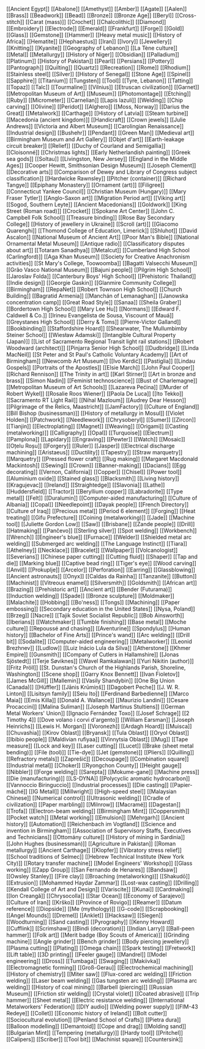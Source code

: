 [[Ancient Egypt]]
[[Abalone]]
[[Amethyst]]
[[Amber]]
[[Agate]]
[[Aalen]]
[[Brass]]
[[Beadwork]]
[[Bead]]
[[Bronze]]
[[Bronze Age]]
[[Beryl]]
[[Cross-stitch]]
[[Carat (mass)]]
[[Crochet]]
[[Chalcolithic]]
[[Diamond]]
[[Embroidery]]
[[Electrode]]
[[Emerald]]
[[Frankfurt]]
[[Forge]]
[[Gold]]
[[Glass]]
[[Gemstone]]
[[Hammer]]
[[Heavy metal music]]
[[History of Africa]]
[[Hematite]]
[[Hephaestus]]
[[Iran]]
[[Ivory]]
[[Jewellery]]
[[Knitting]]
[[Kyanite]]
[[Geography of Lebanon]]
[[La Tène culture]]
[[Metal]]
[[Metallurgy]]
[[History of Niger]]
[[Obsidian]]
[[Palladium]]
[[Platinum]]
[[History of Pakistan]]
[[Pearl]]
[[Persians]]
[[Pottery]]
[[Pantograph]]
[[Quilting]]
[[Quartz]]
[[Recreation]]
[[Rome]]
[[Rhodium]]
[[Stainless steel]]
[[Silver]]
[[History of Senegal]]
[[Stone Age]]
[[Spinel]]
[[Sapphire]]
[[Titanium]]
[[Tungsten]]
[[Tool]]
[[Tyre, Lebanon]]
[[Tatting]]
[[Topaz]]
[[Talc]]
[[Tourmaline]]
[[Vilnius]]
[[Etruscan civilization]]
[[Garnet]]
[[Metropolitan Museum of Art]]
[[Museum]]
[[Photomontage]]
[[Etching]]
[[Ruby]]
[[Micrometer]]
[[Carnelian]]
[[Lapis lazuli]]
[[Welding]]
[[Chip carving]]
[[Olivine]]
[[Peridot]]
[[Alghero]]
[[Moss, Norway]]
[[Darius the Great]]
[[Metalwork]]
[[Carthage]]
[[History of Latvia]]
[[Steam turbine]]
[[Macedonia (ancient kingdom)]]
[[Handicraft]]
[[Crown jewels]]
[[Julie Andrews]]
[[Victoria and Albert Museum]]
[[Carolingian Renaissance]]
[[Industrial design]]
[[Bushehr]]
[[Pendant]]
[[Green Man]]
[[Medieval art]]
[[Birmingham Museum and Art Gallery]]
[[Objet d'art]]
[[Earth-leakage circuit breaker]]
[[Relief]]
[[Duchy of Courland and Semigallia]]
[[Cloisonné]]
[[Christmas lights]]
[[Early Netherlandish painting]]
[[Greek sea gods]]
[[Soltau]]
[[Livingston, New Jersey]]
[[England in the Middle Ages]]
[[Cooper Hewitt, Smithsonian Design Museum]]
[[Joseph Clement]]
[[Decorative arts]]
[[Comparison of Dewey and Library of Congress subject classification]]
[[Hardwicke Rawnsley]]
[[Pitcher (container)]]
[[Richard Tangye]]
[[Epiphany Monastery]]
[[Ornament (art)]]
[[Filigree]]
[[Connecticut Yankee Council]]
[[Christian Museum (Hungary)]]
[[Mary Fraser Tytler]]
[[Anglo-Saxon art]]
[[Migration Period art]]
[[Viking art]]
[[Sogod, Southern Leyte]]
[[Ancient Macedonians]]
[[Goldwork]]
[[King Street (Roman road)]]
[[Crocket]]
[[Spokane Art Center]]
[[John C. Campbell Folk School]]
[[Treasure binding]]
[[Rose Bay Secondary College]]
[[History of jewellery in Ukraine]]
[[Scroll (art)]]
[[Giacomo Quarenghi]]
[[Thomond College of Education, Limerick]]
[[Shluhot]]
[[David Ascalon]]
[[National Museum of Ancient Art]]
[[Poor Man's Bible]]
[[National Ornamental Metal Museum]]
[[Antique radio]]
[[Classificatory disputes about art]]
[[Totaram Sanadhya]]
[[Metalcut]]
[[Cumberland High School (Carlingford)]]
[[Aga Khan Museum]]
[[Society for Creative Anachronism activities]]
[[St Mary's College, Toowoomba]]
[[Bagatti Valsecchi Museum]]
[[Grão Vasco National Museum]]
[[Bajuni people]]
[[Pilgrim High School]]
[[Jaroslav Folda]]
[[Canterbury Boys' High School]]
[[Prehistoric Thailand]]
[[Indie design]]
[[Georgie Gaskin]]
[[Glanmire Community College]]
[[Birmingham]]
[[RepaNet]]
[[Robert Townson High School]]
[[Church Building]]
[[Bagratid Armenia]]
[[Manchán of Lemanaghan]]
[[Janowska concentration camp]]
[[Great Road Style]]
[[Sanaa]]
[[Sheila Graber]]
[[Bordertown High School]]
[[Mary Lee Hu]]
[[Normans]]
[[Edward F. Caldwell & Co.]]
[[Irineu Evangelista de Sousa, Viscount of Mauá]]
[[Greystanes High School]]
[[Derry & Toms]]
[[Pierre-Victor Galland]]
[[Bookbinding]]
[[Staffordshire Hoard]]
[[Shearwater, The Mullumbimby Steiner School]]
[[Wiesław Adamski]]
[[Intangible Cultural Property (Japan)]]
[[List of Sacramento Regional Transit light rail stations]]
[[Robert Woodward (architect)]]
[[Pinjarra Senior High School]]
[[Dudbridge]]
[[Linda MacNeil]]
[[St Peter and St Paul's Catholic Voluntary Academy]]
[[Art of Birmingham]]
[[Newcomb Art Museum]]
[[Ivo Kerdić]]
[[Pastiglia]]
[[Lindau Gospels]]
[[Portraits of the Apostles]]
[[Elsie March]]
[[John Paul Cooper]]
[[Richard Rennison]]
[[The Trinity in art]]
[[Karl Stirner]]
[[Art in bronze and brass]]
[[Simon Nadin]]
[[Feminist technoscience]]
[[Bust of Charlemagne]]
[[Metropolitan Museum of Art Schools]]
[[Lazareva Pećina]]
[[Murder of Robert Wykel]]
[[Rosalie Roos Wiener]]
[[Paola De Luca]]
[[Ito Tekko]]
[[Sacramento RT Light Rail]]
[[Nihal Mazloum]]
[[Audrey Dear Hesson]]
[[Pilgrimage of the Relics, Maastricht]]
[[JamFactory]]
[[Culture of England]]
[[Bill Bishop (businessman)]]
[[History of metallurgy in Mosul]]
[[Violet Holden]]
[[Patchwork]]
[[Needlework]]
[[Chrysoberyl]]
[[Sumer]]
[[Zircon]]
[[Tianjin]]
[[Electroplating]]
[[Magnet]]
[[Weaving]]
[[Origami]]
[[Casting (metalworking)]]
[[Calligraphy]]
[[Opal]]
[[Turquoise]]
[[Electrum]]
[[Pamplona]]
[[Lapidary]]
[[Engraving]]
[[Pewter]]
[[Watch]]
[[Mosaic]]
[[Oțelu Roșu]]
[[Forgery]]
[[Ruler]]
[[Jasper]]
[[Electrical discharge machining]]
[[Aristaeus]]
[[Ductility]]
[[Tapestry]]
[[Straw marquetry]]
[[Marquetry]]
[[Pressed flower craft]]
[[Rug making]]
[[Margaret Macdonald Mackintosh]]
[[Sewing]]
[[Crown]]
[[Banner-making]]
[[Dacians]]
[[Egg decorating]]
[[Vernon, California]]
[[Copper]]
[[Chisel]]
[[Power tool]]
[[Aluminium oxide]]
[[Stained glass]]
[[Blacksmith]]
[[Living history]]
[[Kragujevac]]
[[Ireland]]
[[Straightedge]]
[[Slavonia]]
[[Lathe]]
[[Huddersfield]]
[[Tractor]]
[[Beryllium copper]]
[[Labradorite]]
[[Type metal]]
[[Felt]]
[[Duralumin]]
[[Computer-aided manufacturing]]
[[Culture of Albania]]
[[Copal]]
[[Needlepoint]]
[[Dayak people]]
[[French Directory]]
[[Culture of Iraq]]
[[Precious metal]]
[[Period 6 element]]
[[Forging]]
[[Heat treating]]
[[Gifu Prefecture]]
[[Coining (metalworking)]]
[[Jade]]
[[Machine tool]]
[[Juliette Gordon Low]]
[[Saw]]
[[Brisbane]]
[[Zande people]]
[[Drill]]
[[Hatmaking]]
[[Pančevo]]
[[Sterling silver]]
[[Spot welding]]
[[Workbench]]
[[Wrench]]
[[Engineer's blue]]
[[Furnace]]
[[Welder]]
[[Shielded metal arc welding]]
[[Submerged arc welding]]
[[The Language Instinct]]
[[Tiara]]
[[Athelney]]
[[Necklace]]
[[Bracelet]]
[[Wallpaper]]
[[Volcanologist]]
[[Severians]]
[[Chinese paper cutting]]
[[Cutting fluid]]
[[Shaper]]
[[Tap and die]]
[[Marking blue]]
[[Captive bead ring]]
[[Tiger's eye]]
[[Wood carving]]
[[Anvil]]
[[Prokuplje]]
[[Arcelor]]
[[Perforation]]
[[Earring]]
[[Glassblowing]]
[[Ancient astronauts]]
[[Onyx]]
[[Caldas da Rainha]]
[[Tanzanite]]
[[Button]]
[[Machinist]]
[[Vitreous enamel]]
[[Silversmith]]
[[Goldsmith]]
[[African art]]
[[Brazing]]
[[Prehistoric art]]
[[Ancient art]]
[[Bender (Futurama)]]
[[Induction welding]]
[[Spade]]
[[Bronze sculpture]]
[[Moldmaker]]
[[Malachite]]
[[Hobbing]]
[[Bo'ness]]
[[Tongs]]
[[Machining]]
[[Paper embossing]]
[[Secondary education in the United States]]
[[Nysa, Poland]]
[[Brzeg]]
[[Nacre]]
[[Tajik Soviet Socialist Republic]]
[[Bob Ainsworth]]
[[Iberians]]
[[Watchmaker]]
[[Tumble finishing]]
[[Base metal]]
[[Moche culture]]
[[Repoussé and chasing]]
[[Aventurine]]
[[Spondylus]]
[[Human history]]
[[Bachelor of Fine Arts]]
[[Prince's wand]]
[[Arc welding]]
[[Drill bit]]
[[Sodalite]]
[[Computer-aided engineering]]
[[Metalworker]]
[[Leonid Brezhnev]]
[[Ludlow]]
[[Luiz Inácio Lula da Silva]]
[[Atherstone]]
[[Khmer Empire]]
[[Gunsmith]]
[[Company of Cutlers in Hallamshire]]
[[Jonas Sjöstedt]]
[[Terje Søviknes]]
[[Wavel Ramkalawan]]
[[Yuri Nikitin (author)]]
[[Fritz Pröll]]
[[St. Dunstan's Church of the Highlands Parish, Shoreline, Washington]]
[[Scene shop]]
[[Garry Knox Bennett]]
[[Ivan Fioletov]]
[[James McGill]]
[[Mallemin]]
[[Vasily Shandybin]]
[[One Big Union (Canada)]]
[[Hüffler]]
[[Jānis Krūmiņš]]
[[Dagobert Peche]]
[[J. W. R. Linton]]
[[Lisitsyn family]]
[[Seiu Ito]]
[[Ferdinand Barbedienne]]
[[Marco Maia]]
[[Emis Killa]]
[[Donald A. Wallance]]
[[Maurizio Landini]]
[[Cesare Procaccini]]
[[Malina Suliman]]
[[Joseph Martinus Stultiens]]
[[German Metal Workers' Union]]
[[Ignacio Fernández Toxo]]
[[Josef Schrage]]
[[2 Timothy 4]]
[[Dove volano i corvi d'argento]]
[[William Earsman]]
[[Joseph Heinrichs]]
[[Lewis H. Morgan]]
[[Voronezh]]
[[Ardagh Hoard]]
[[Muisca]]
[[Chuvashia]]
[[Kirov Oblast]]
[[Bryansk]]
[[Tula Oblast]]
[[Oryol Oblast]]
[[Ibibio people]]
[[Maldivian rufiyaa]]
[[Vinnytsia Oblast]]
[[Mug]]
[[Tape measure]]
[[Lock and key]]
[[Laser cutting]]
[[Lucet]]
[[Brake (sheet metal bending)]]
[[File (tool)]]
[[Tie-dye]]
[[Jet (gemstone)]]
[[Pliers]]
[[Quilling]]
[[Refractory metals]]
[[Zaprešić]]
[[Decoupage]]
[[Combination square]]
[[Industrial metal]]
[[Choker]]
[[Ryongchon County]]
[[Height gauge]]
[[Nibbler]]
[[Forge welding]]
[[Sarepta]]
[[Mokume-gane]]
[[Machine press]]
[[Die (manufacturing)]]
[[LS-DYNA]]
[[Polycyclic aromatic hydrocarbon]]
[[Vannoccio Biringuccio]]
[[Industrial processes]]
[[Die casting]]
[[Papier-mâché]]
[[IG Metall]]
[[Millwright]]
[[High-speed steel]]
[[Malaysian Chinese]]
[[Numerical control]]
[[Ultrasonic welding]]
[[Cradle of civilization]]
[[Paper marbling]]
[[Milnrow]]
[[Macramé]]
[[Dagestan]]
[[Trofa]]
[[Electron-beam welding]]
[[Birmingham Mint]]
[[Coppersmith]]
[[Pocket watch]]
[[Metal working]]
[[Emulsion]]
[[Mehrgarh]]
[[Ancient history]]
[[Automation]]
[[Reichenbach im Vogtland]]
[[Science and invention in Birmingham]]
[[Association of Supervisory Staffs, Executives and Technicians]]
[[Ottomány culture]]
[[History of mining in Sardinia]]
[[John Hughes (businessman)]]
[[Agriculture in Pakistan]]
[[Roman metallurgy]]
[[Ancient Carthage]]
[[Klopfer]]
[[Vibratory stress relief]]
[[School traditions of Selmec]]
[[Hebrew Technical Institute (New York City)]]
[[Rotary transfer machine]]
[[Model Engineers' Workshop]]
[[Glass working]]
[[Zapp Group]]
[[San Fernando de Henares]]
[[Bandsaw]]
[[Owsley Stanley]]
[[Fire clay]]
[[Broaching (metalworking)]]
[[Shakudō]]
[[Extrusion]]
[[Mohammed Haydar Zammar]]
[[Lost-wax casting]]
[[Drilling]]
[[Kendall College of Art and Design]]
[[Variscite]]
[[Kunai]]
[[Cardmaking]]
[[Ion Creangă]]
[[Chrysocolla]]
[[Star Ocean]]
[[Economy of Sarajevo]]
[[Culture of Iran]]
[[Krško]]
[[Province of Rovigo]]
[[Reamer]]
[[Datum reference]]
[[Diopside]]
[[Me (mythology)]]
[[G-code]]
[[Scrapbooking]]
[[Angel Mounds]]
[[Dremel]]
[[Anklet]]
[[Hacksaw]]
[[Siegen]]
[[Woodturning]]
[[Sand casting]]
[[Pyrography]]
[[Kenny Howard]]
[[Cufflink]]
[[Scrimshaw]]
[[Bindi (decoration)]]
[[Indian Larry]]
[[Ball-peen hammer]]
[[Folk art]]
[[Merit badge (Boy Scouts of America)]]
[[Grinding machine]]
[[Angle grinder]]
[[Bench grinder]]
[[Body piercing jewellery]]
[[Plasma cutting]]
[[Plating]]
[[Omega chain]]
[[Spark testing]]
[[Fretwork]]
[[Lift table]]
[[3D printing]]
[[Feeler gauge]]
[[Mandrel]]
[[Model engineering]]
[[Dross]]
[[Tumbaga]]
[[Swaging]]
[[Makiivka]]
[[Electromagnetic forming]]
[[Groß-Gerau]]
[[Electrochemical machining]]
[[History of chemistry]]
[[Miter saw]]
[[Flux-cored arc welding]]
[[Friction welding]]
[[Laser beam welding]]
[[Gas tungsten arc welding]]
[[Plasma arc welding]]
[[History of coal mining]]
[[Barbell (piercing)]]
[[Russian Museum]]
[[Friction stir welding]]
[[Crystal violet]]
[[Coated abrasive]]
[[Trip hammer]]
[[Sheet metal]]
[[Electric resistance welding]]
[[International Metalworkers' Federation]]
[[DIY audio]]
[[Welding power supply]]
[[FIM-43 Redeye]]
[[Collet]]
[[Economic history of Ireland]]
[[Bolt cutter]]
[[Sociocultural evolution]]
[[Penland School of Crafts]]
[[Pietra dura]]
[[Balloon modelling]]
[[Demantoid]]
[[Cope and drag]]
[[Molding sand]]
[[Bulgarian Mint]]
[[Tempering (metallurgy)]]
[[Hardy tool]]
[[Pritchel]]
[[Calipers]]
[[Scriber]]
[[Tool bit]]
[[Machinist square]]
[[Countersink]]
